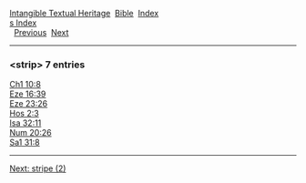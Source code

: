 [Intangible Textual Heritage](../../index)  [Bible](../index) 
[Index](index)   
[s Index](_s_)  
  [Previous](c11023)  [Next](c11025) 

------------------------------------------------------------------------

### &lt;strip&gt; 7 entries

[Ch1 10:8](../kjv/ch1010.htm#008)  
[Eze 16:39](../kjv/eze016.htm#039)  
[Eze 23:26](../kjv/eze023.htm#026)  
[Hos 2:3](../kjv/hos002.htm#003)  
[Isa 32:11](../kjv/isa032.htm#011)  
[Num 20:26](../kjv/num020.htm#026)  
[Sa1 31:8](../kjv/sa1031.htm#008)  

------------------------------------------------------------------------

[Next: stripe (2)](c11025)
